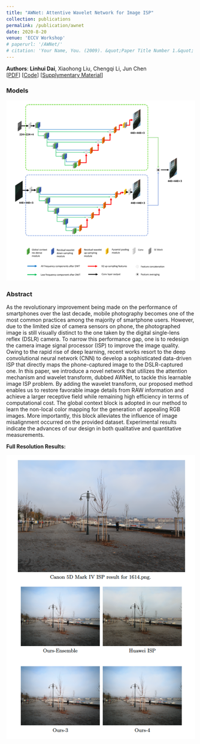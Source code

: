 ```yaml
---
title: "AWNet: Attentive Wavelet Network for Image ISP"
collection: publications
permalink: /publication/awnet
date: 2020-8-20
venue: 'ECCV Workshop'
# paperurl: '/AWNet/'
# citation: 'Your Name, You. (2009). &quot;Paper Title Number 1.&quot; <i>Journal 1</i>. 1(1).'
---
```

**Authors**: **Linhui Dai**, Xiaohong Liu, Chengqi Li, Jun Chen  
[[PDF](https://arxiv.org/abs/2008.09228)]   [[Code](https://github.com/Charlie0215/AWNet-Attentive-Wavelet-Network-for-Image-ISP.git)] [[Supplymentary Material](https://drive.google.com/file/d/1QrzV0ly0ERpZCavY1Uw8JG_qSQvd0SGI/view?usp=sharing)]

### Models
<img src="/images/awnet.png" alt="awnet">

### Abstract
As the revolutionary improvement being made on the performance of smartphones over the last decade, mobile photography becomes one of the most common practices among the majority of smartphone users. However, due to the limited size of camera sensors on phone, the photographed image is still visually distinct to the one taken by the digital single-lens reflex (DSLR) camera. To narrow this performance gap, one is to redesign the camera image signal processor (ISP) to improve the image quality. Owing to the rapid rise of deep learning, recent works resort to the deep convolutional neural network (CNN) to develop a sophisticated data-driven ISP that directly maps the phone-captured image to the DSLR-captured one. In this paper, we introduce a novel network that utilizes the attention mechanism and wavelet transform, dubbed AWNet, to tackle this learnable image ISP problem. By adding the wavelet transform, our proposed method enables us to restore favorable image details from RAW information and achieve a larger receptive field while remaining high efficiency in terms of computational cost. The global context block is adopted in our method to learn the non-local color mapping for the generation of appealing RGB images. More importantly, this block alleviates the influence of image misalignment occurred on the provided dataset. Experimental results indicate the advances of our design in both qualitative and quantitative measurements.

**Full Resolution Results:**
<div style="text-align: center">
<img alt="" src="/images/awnet_s.png" style="display: inline-block;" />
</div>


